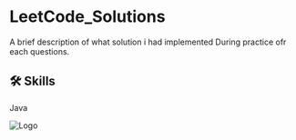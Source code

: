 
# LeetCode_Solutions

A brief description of what solution i had implemented During practice ofr each questions.


## 🛠 Skills
Java


![Logo](https://upload.wikimedia.org/wikipedia/commons/1/19/LeetCode_logo_black.png)


